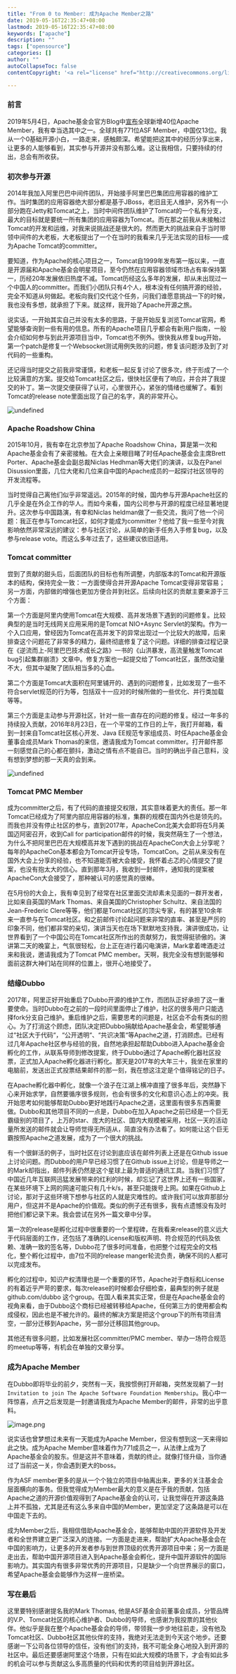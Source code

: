 ```yaml
---
title: "From 0 to Member: 成为Apache Member之路"
date: 2019-05-16T22:35:47+08:00
lastmod: 2019-05-16T22:35:47+08:00
keywords: ["apache"]
description: ""
tags: ["opensource"]
categories: []
author: ""
autoCollapseToc: false
contentCopyright: '<a rel="license" href="http://creativecommons.org/licenses/by/4.0/"><img alt="Creative Commons License" style="border-width:0" src="https://i.creativecommons.org/l/by/4.0/88x31.png" /></a><a rel="license" href="http://creativecommons.org/licenses/by/4.0/">Creative Commons Attribution 4.0 International License</a>'

---
```


### 前言

2019年5月4日，Apache基金会官方Blog中[宣布](https://blogs.apache.org/foundation/entry/the-apache-software-foundation-welcomes5)全球新增40位Apache Member，我有幸当选其中之一。全球共有771位ASF Member，中国仅13位。我从一个0基础开源小白，一路走来，感触颇深。希望能把这其中的经历分享出来，让更多的人能够看到，其实参与开源并没有那么难。这让我相信，只要持续的付出，总会有所收获。

### 初次参与开源

2014年我加入阿里巴巴中间件团队，开始接手阿里巴巴集团应用容器的维护工作。当时集团的应用容器绝大部分都是基于JBoss，老旧且无人维护，另外有一小部分跑在Jetty和Tomcat之上，当时中间件团队维护了Tomcat的一个私有分支，最大的目标就是要统一所有集团的应用容器为Tomcat。而在那之前我从未接触过Tomcat的开发和运维，对我来说挑战还是很大的。然而更大的挑战来自于当时带领中间件的大老板，大老板提出了一个在当时的我看来几乎无法实现的目标——成为Apache Tomcat的committer。

要知道，作为Apache的核心项目之一，Tomcat自1999年发布第一版以来，一直是开源届和Apache基金会明星项目，至今仍然在应用容器领域市场占有率保持第一，历经20年发展依旧热度不减。Tomcat历经这么多年的发展，却从未出现过一个中国人的committer。而我们小团队只有4个人，根本没有任何搞开源的经验，完全不知道从何做起。老板向我们交代这个任务，问我们谁愿意挑战一下的时候，我也没有多想，就承担了下来。就这样，我开始了Apache开源之旅。


说实话，一开始其实自己并没有太多的思路，于是开始反复浏览Tomcat官网，希望能够查询到一些有用的信息。所有的Apache项目几乎都会有新用户指南，一般会介绍如何参与到此开源项目当中，Tomcat也不例外。很快我从修复bug开始，第一个patch是修复一个Websocket测试用例失败的问题，修复该问题涉及到了对代码的一些重构。

还记得当时提交之前我非常谨慎，和老板一起反复讨论了很多次，终于形成了一个比较满意的方案。提交给Tomcat社区之后，很快社区便有了响应，并合并了我提交的补丁。第一次提交便获得了认可，心里很开心，紧张的情绪也缓解了。看到Tomcat的release note里面出现了自己的名字，真的非常开心。

![undefined](../img/first-commit.png) 


### Apache Roadshow China

2015年10月，我有幸在北京参加了Apache Roadshow China，算是第一次和Apache基金会有了亲密接触。在大会上亲眼目睹了时任Apache基金会主席Brett Porter、Apache基金会副总裁Niclas Hedhman等大佬们的演讲，以及在Panel Disussion里面，几位大佬和几位来自中国的Apache成员的一起探讨社区领导的开发流程等。

当时觉得自己离他们似乎非常遥远。2015年的时候，国内参与开源Apache社区的几乎全是在外企工作的华人。而如今来看，国内公司参与开源的程度已经显著地提升。这次参与中国路演，有幸和Niclas heldman做了一些交流，我问了他一个问题：我正在参与Tomcat社区，如何才能成为committer？他给了我一些至今对我影响依然非常深远的建议：参与社区讨论，从简单的新手任务入手修复bug，以及参与release vote。而这么多年过去了，这些建议依旧适用。


### Tomcat committer

尝到了贡献的甜头后，后面团队的目标也有所调整，内部版本的Tomcat和开源版本的结构，保持完全一致：一方面使得合并开源Apache Tomcat变得非常容易；另一方面，内部做的增强也更加方便合并到社区。后续向社区的贡献主要来源于三个方面：

第一个方面是阿里内使用Tomcat在大规模、高并发场景下遇到的问题修复。比较典型的是当时无线网关应用采用的是Tomcat NIO+Async Servlet的架构。作为一个入口应用，曾经因为Tomcat在高并发下的异常出现过一个比较大的故障，后来排查这个问题花了非常多的精力，最终彻底修复了这个问题。详细的排查过程记录在《逆流而上-阿里巴巴技术成长之路》一书的《山洪暴发，高流量触发Tomcat bug引起集群崩溃》文章中。修复方案也一起提交给了Tomcat社区，虽然改动量不大，但其中凝聚了团队相当多的心血。

第二个方面是Tomcat大面积在阿里铺开的、遇到的问题修复，比如发现了一些不符合servlet规范的行为等，包括双十一应对的时候所做的一些优化、并行类加载等等。

第三个方面是主动参与开源社区，针对一些一直存在的问题的修复。经过一年多的持续投入贡献，2016年8月23日，在一个平常的工作日的上午，我打开邮箱，看到一封来自Tomcat社区核心开发、Java EE规范专家组成员、时任Apache基金会董事会成员Mark Thomas的来信，邀请我成为Tomcat committer。打开邮件那一刻感觉自己的心都在颤抖，激动之情有点不能自已。当时的确出乎自己意料，没有想到梦想的那一天真的会到来。

![undefined](../img/committer-invitation.png) 


### Tomcat PMC Member

成为committer之后，有了代码的直接提交权限，其实意味着更大的责任。那一年Tomcat已经成为了阿里内部应用容器的标准，集群的规模在国内外也是领先的。而我也并没有停止社区的参与，直到2017年，ApacheCon北美大会即将在5月美国迈阿密召开，收到Call for participation邮件的时候，我突然萌生了一个想法，为什么不把阿里巴巴在大规模高并发下遇到的挑战在ApacheCon大会上分享呢？每年的ApacheCon基本都会为Tomcat开设专场，TomcatCon。之前从来没有在国外大会上分享的经验，也不知道能否被大会接受，我怀着忐忑的心情提交了提案，也没有抱太大的信心。直到那年3月，我收到一封邮件，通知我的提案被ApacheCon大会接受了，那种被认可的感觉真的很棒。

在5月份的大会上，我有幸见到了经常在社区里面交流却素未见面的一群开发者，比如来自英国的Mark Thomas、来自美国的Christopher Schultz、来自法国的Jean-Frederic Clere等等，他们都是Tomcat社区的顶尖专家，有的甚至10余年来一直参与在Tomcat社区。和之前邮件讨论起问题来非常的直率、甚至是严厉的印象不同，他们都非常的亲切，演讲当天也在场下默默地支持我，演讲很成功，让世界看到了一个中国公司在Tomcat社区所作出的贡献努力，我觉得挺骄傲的。演讲第二天的晚宴上，气氛很轻松，台上正在进行着闪电演讲，Mark拿着啤酒走过来和我说，邀请我成为了Tomcat PMC member。天啊，我完全没有想到能够和面前这群大神们站在同样的位置上，很开心地接受了。



### 结缘Dubbo

2017年，阿里正好开始重启了Dubbo开源的维护工作，而团队正好承担了这一重要使命。当时Dubbo在之前的一段时间里面停止了维护，社区的很多用户只能选择fork分支自己维护。重启维护之后，需要思考的问题是，社区会不会有类似的担心。为了打消这个顾虑，团队决定把Dubbo捐献给Apache基金会，希望能够通过“社区大于代码“，“公开透明“、“共识决策“等Apache之道，打消顾虑。已经有过几年Apache社区参与经验的我，自然地承担起帮助Dubbo进入Apache基金会孵化的工作，从联系导师到修改提案，终于Dubbo通过了Apache孵化器社区投票，正式加入Apache孵化器进行孵化。那天是2017年的大年三十，我坐在家里的电脑前，发送出正式投票结果邮件的那一刻，我在想这注定是个值得铭记的日子。

在Apache孵化器中孵化，就像一个浪子在江湖上横冲直撞了很多年后，突然静下心来开始求学，自然要循序很多规则，也会有很多的文化和意识心态上的冲突。我开始思考如何能够帮助Dubbo更好地践行Apache之道，这里面有很多东西需要做。Dubbo和其他项目不同的一点是，Dubbo在加入Apache之前已经是一个巨无霸级别的项目了，上万的star、庞大的社区、国内大规模被采用，社区一天的活动量所发送的邮件就会让导师觉得无所适从，简直没有办法看了。如何能让这个巨无霸按照Apache之道发展，成为了一个很大的挑战。

有一个很鲜活的例子，当时社区在讨论到底应该在邮件列表上还是在Github issue上讨论问题。而Dubbo的用户早已经习惯了在Github issue上讨论，但是导师之一的Mark却指出，邮件列表仍然是这个星球上最为普适的通讯工具。当我们习惯了中国近几年互联网迅猛发展带来的红利的时候，却忘记了这世界上还有一些国家，在某些环境下上网的网速可能只有几十k/s，甚至只能拨号上网。如果在Github上讨论，那对于这些环境下想参与社区的人就是灾难性的。或许我们可以放弃那部分用户，但这并不是Apache的价值观。类似的例子还有很多，我有点遗憾没有及时把他们都记录下来。我会尝试在另外一篇文章中分享。

第一次的release是孵化过程中很重要的一个里程碑，在我看来release的意义远大于代码层面的工作，还包括了准确的License和版权声明、符合规范的代码及依赖、准确一致的签名等，Dubbo花了很多时间准备，也把整个过程完全的文档化，整个孵化过程中，由7位不同的release manger轮流负责，确保不同的人都可以完成发布。

孵化的过程中，知识产权清理也是一个重要的环节，Apache对于商标和License的有着近乎严苛的要求，每次release的时候都会仔细检查，最典型的例子就是github.com/dubbo 这个group。在国人看来其实正常，但是在Apache基金会的视角来看，由于Dubbo这个商标已经被转移给Apache，任何第三方的使用都会构成侵权，因此也是不被允许的。最终的解决方案是把这个group下的所有项目清空，一部分迁移到Apache，另一部分迁移回其他group。

其他还有很多问题，比如发展社区committer/PMC member、举办一场符合规范的meetup等等，有机会在单独的文章分享。


### 成为Apache Member 

在Dubbo即将毕业的前夕，突然有一天，我按惯例打开邮箱，突然发现躺了一封`Invitation to join The Apache Software Foundation Membership`。我心中一阵惊喜，点开之后发现是一封邀请我成为Apache Member的邮件，非常的出乎意料。

![image.png](../img/member-invitation.png)

说实话也曾梦想过未来有一天能成为Apache Member，但没有想到这一天来得如此之快。成为Apache Member意味着作为771成员之一，从法律上成为了Apache基金会的股东。但是这并不意味着，贡献的终止。就像打怪升级，当你通过了当前这一关，你会遇到更大的boss。

作为ASF member更多的是从一个个独立的项目中抽离出来，更多的关注基金会层面横向的事务。但我觉得成为Member最大的意义是在于我的贡献，包括Apache之道的开源价值观得到了Apache基金会的认可，让我觉得在开源这条路上并不孤独，尤其是还有这么多来自中国的Member，更加坚定了这条路是可以在中国走下去的。

成为Member之后，我相信借助Apache基金会，能够帮助中国的开源软件及开发者和全世界建立更广泛深入的连接。一方面是走进来，帮助扩大Apache基金会在中国的影响力，让更多的开发者参与到世界顶级的优秀开源项目中来；另一方面是走出去，帮助中国开源项目进入到Apache基金会孵化，提升中国开源软件的国际影响力。其实国内有很多非常优秀的开源项目，只是缺少一个向世界展示的窗口，希望Apache基金会能够作为这样一座桥梁。

### 写在最后

这里要特别感谢提名我的Mark Thomas,  他是ASF基金会前董事会成员，分管品牌的V.P、Tomcat社区的核心维护者、Dubbo的导师，也感谢为我投票的其他伙伴。他似乎是我在整个Apache基金会的导师，带领我一步步地往前走，没有他及Tomcat社区、Dubbo社区其他伙伴的支持，我绝对无法走到今天这个地步。还要感谢一下公司各位领导的信任，没有他们的支持，我不可能全身心地投入到开源的社区中。最后还要感谢阿里这个场景，只有在如此大规模的场景下，才会有如此多的机会可以参与贡献这么多高质量的代码和优秀的项目给到开源社区。
